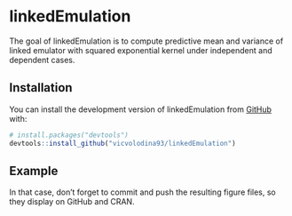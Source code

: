 
<!-- README.md is generated from README.Rmd. Please edit that file -->

# linkedEmulation

<!-- badges: start -->
<!-- badges: end -->

The goal of linkedEmulation is to compute predictive mean and variance
of linked emulator with squared exponential kernel under independent and
dependent cases.

## Installation

You can install the development version of linkedEmulation from
[GitHub](https://github.com/) with:

``` r
# install.packages("devtools")
devtools::install_github("vicvolodina93/linkedEmulation")
```

## Example

In that case, don’t forget to commit and push the resulting figure
files, so they display on GitHub and CRAN.
